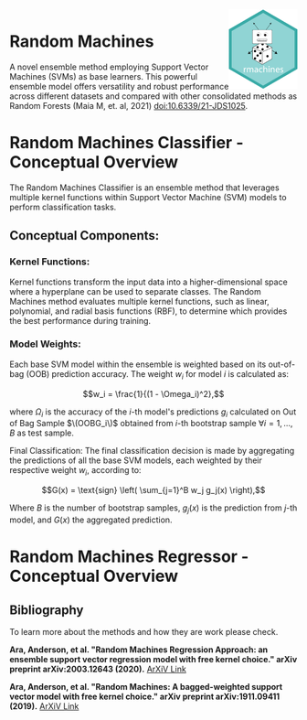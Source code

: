 <img src="docs/img/rmachines-hex-01.png" width="120" align="right" />

# Random Machines

A novel ensemble method employing Support Vector Machines (SVMs) as base learners. This powerful ensemble model offers versatility and robust performance across different datasets and compared with other consolidated methods as Random Forests (Maia M, et. al, 2021) <doi:10.6339/21-JDS1025>.

# Random Machines Classifier - Conceptual Overview

The Random Machines Classifier is an ensemble method that leverages multiple kernel functions within Support Vector Machine (SVM) models to perform classification tasks.

## Conceptual Components:

### Kernel Functions:
Kernel functions transform the input data into a higher-dimensional space where a hyperplane can be used to separate classes. The Random Machines method evaluates multiple kernel functions, such as linear, polynomial, and radial basis functions (RBF), to determine which provides the best performance during training.

### Model Weights:

Each base SVM model within the ensemble is weighted based on its out-of-bag (OOB) prediction accuracy. The weight $w_i$ for model $i$ is calculated as:

```math
w_i = \frac{1}{(1 - \Omega_i)^2},
```

where $\Omega_i$ is the accuracy of the $i$-th model's predictions $g_i$ calculated on Out of Bag Sample $\(OOBG_i\)$ obtained from $i$-th bootstrap sample $\forall i = 1, . . . , B$ as test sample.

Final Classification:
The final classification decision is made by aggregating the predictions of all the base SVM models, each weighted by their respective weight $w_i$, according to:

$$G(x) = \text{sign} \left( \sum_{j=1}^B w_j g_j(x) \right),$$

Where $B$ is the number of bootstrap samples, $g_j(x)$ is the prediction from $j$-th model, and $G(x)$ the aggregated prediction.

# Random Machines Regressor - Conceptual Overview



## Bibliography

To learn more about the methods and how they are work please check.

**Ara, Anderson, et al. "Random Machines Regression Approach: an ensemble support vector regression model with free kernel choice." arXiv preprint arXiv:2003.12643 (2020).** [ArXiV Link](https://arxiv.org/abs/2003.12643)

**Ara, Anderson, et al. "Random Machines: A bagged-weighted support vector model with free kernel choice." arXiv preprint arXiv:1911.09411 (2019).** [ArXiV Link](https://arxiv.org/abs/1911.09411)
